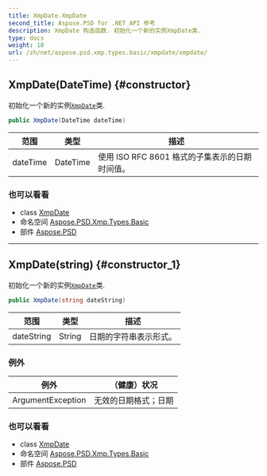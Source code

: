 ```yaml
---
title: XmpDate.XmpDate
second_title: Aspose.PSD for .NET API 参考
description: XmpDate 构造函数. 初始化一个新的实例XmpDate类.
type: docs
weight: 10
url: /zh/net/aspose.psd.xmp.types.basic/xmpdate/xmpdate/
---
```

## XmpDate(DateTime) {#constructor}

初始化一个新的实例[`XmpDate`](../)类.

```csharp
public XmpDate(DateTime dateTime)
```

| 范围 | 类型 | 描述 |
| --- | --- | --- |
| dateTime | DateTime | 使用 ISO RFC 8601 格式的子集表示的日期时间值。 |

### 也可以看看

* class [XmpDate](../)
* 命名空间 [Aspose.PSD.Xmp.Types.Basic](../../xmpdate/)
* 部件 [Aspose.PSD](../../../)

---

## XmpDate(string) {#constructor_1}

初始化一个新的实例[`XmpDate`](../)类.

```csharp
public XmpDate(string dateString)
```

| 范围 | 类型 | 描述 |
| --- | --- | --- |
| dateString | String | 日期的字符串表示形式。 |

### 例外

| 例外 | （健康）状况 |
| --- | --- |
| ArgumentException | 无效的日期格式；日期 |

### 也可以看看

* class [XmpDate](../)
* 命名空间 [Aspose.PSD.Xmp.Types.Basic](../../xmpdate/)
* 部件 [Aspose.PSD](../../../)


